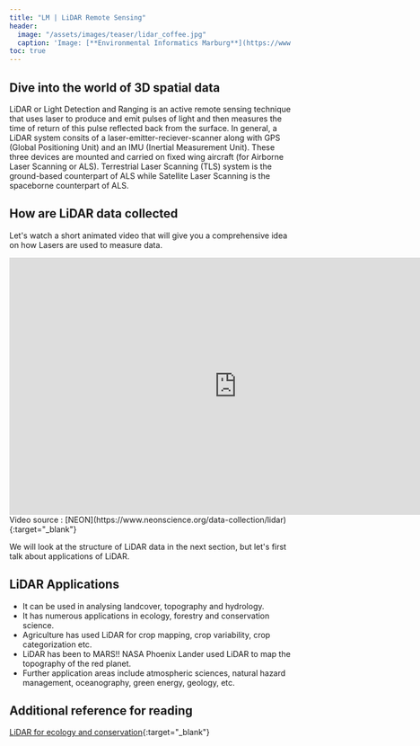 ```yaml
---
title: "LM | LiDAR Remote Sensing"
header:
  image: "/assets/images/teaser/lidar_coffee.jpg"
  caption: 'Image: [**Environmental Informatics Marburg**](https://www.uni-marburg.de/en/fb19/disciplines/physisch/environmentalinformatics){:target="_blank"}'
toc: true
---
```


## Dive into the world of 3D spatial data

LiDAR or Light Detection and Ranging is an active remote sensing technique that uses laser to produce and emit pulses of light and then measures the time of return of this pulse reflected back from the surface.
In general, a LiDAR system consits of a laser-emitter-reciever-scanner along with GPS (Global Positioning Unit) and an IMU (Inertial Measurement Unit). These three devices are mounted and carried on fixed wing aircraft (for Airborne Laser Scanning or ALS).
Terrestrial Laser Scanning (TLS) system is the ground-based counterpart of ALS while Satellite Laser Scanning is the spaceborne counterpart of ALS. 

## How are LiDAR data collected 

Let's watch a short animated video that will give you a comprehensive idea on how Lasers are used to measure data.
<iframe width="810" height="458" src="https://www.youtube.com/embed/EYbhNSUnIdU" title="YouTube video player" frameborder="0" allow="accelerometer; autoplay; clipboard-write; encrypted-media; gyroscope; picture-in-picture" allowfullscreen></iframe>
Video source : [NEON](https://www.neonscience.org/data-collection/lidar){:target="_blank"}

We will look at the structure of LiDAR data in the next section, but let's first talk about applications of LiDAR.

## LiDAR Applications

* It can be used in analysing landcover, topography and hydrology.
* It has numerous applications in ecology, forestry and conservation science.
* Agriculture has used LiDAR for crop mapping, crop variability, crop categorization etc.
* LiDAR has been to MARS!! NASA Phoenix Lander used LiDAR to map the topography of the red planet.
* Further application areas include atmospheric sciences, natural hazard management, oceanography, green energy, geology, etc. 

## Additional reference for reading

[LiDAR for ecology and conservation](https://www.wwf.org.uk/sites/default/files/2019-04/Lidar-WWF-guidelines.pdf){:target="_blank"}
